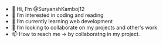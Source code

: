 - 👋 Hi, I’m @SuryanshKamboj12
- 👀 I’m interested in coding and reading
- 🌱 I’m currently learning web development
- 💞️ I’m looking to collaborate on my projects and other's work
- 📫 How to reach me -> by collaboratng in my project.

<!---
SuryanshKamboj12/SuryanshKamboj12 is a ✨ special ✨ repository because its `README.md` (this file) appears on your GitHub profile.
You can click the Preview link to take a look at your changes.
--->
